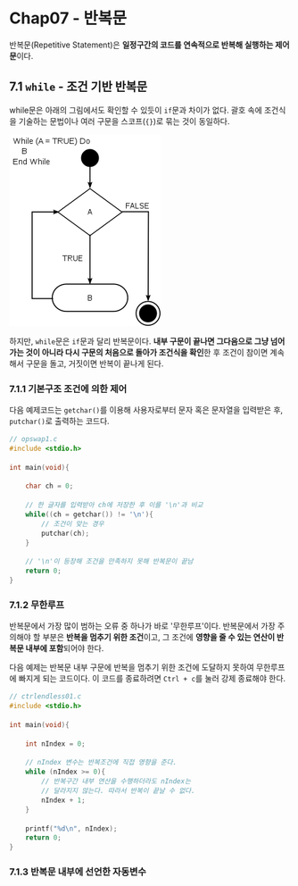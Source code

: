 # Chap07 - 반복문



반복문(Repetitive Statement)은 **일정구간의 코드를 연속적으로 반복해 실행하는 제어문**이다.



## 7.1 `while` - 조건 기반 반복문

while문은 아래의 그림에서도 확인할 수 있듯이 `if`문과 차이가 없다. 괄호 속에 조건식을 기술하는 문법이나 여러 구문을 스코프(`{}`)로 묶는 것이 동일하다. 

![](./images/while-loop.png)



하지만, `while`문은 `if`문과 달리 반복문이다. **내부 구문이 끝나면 그다음으로 그냥 넘어가는 것이 아니라 다시 구문의 처음으로 돌아가 조건식을 확인**한 후 조건이 참이면 계속해서 구문을 돌고, 거짓이면 반복이 끝나게 된다.



### 7.1.1 기본구조 조건에 의한 제어

다음 예제코드는 `getchar()`를 이용해 사용자로부터 문자 혹은 문자열을 입력받은 후, `putchar()`로 출력하는 코드다. 

```c
// opswap1.c
#include <stdio.h>

int main(void){

    char ch = 0;

    // 한 글자를 입력받아 ch에 저장한 후 이를 '\n'과 비교
    while((ch = getchar()) != '\n'){
        // 조건이 맞는 경우
        putchar(ch);
    }

    // '\n'이 등장해 조건을 만족하지 못해 반복문이 끝남
    return 0;
}
```



### 7.1.2 무한루프

반복문에서 가장 많이 범하는 오류 중 하나가 바로 '무한루프'이다. 반복문에서 가장 주의해야 할 부분은 **반복을 멈추기 위한 조건**이고, 그 조건에 **영향을 줄 수 있는 연산이 반복문 내부에 포함**되어야 한다.

다음 예제는 반복문 내부 구문에 반복을 멈추기 위한 조건에 도달하지 못하여 무한루프에 빠지게 되는 코드이다. 이 코드를 종료하려면 `Ctrl + c`를 눌러 강제 종료해야 한다.

```c
// ctrlendless01.c
#include <stdio.h>

int main(void){

    int nIndex = 0;

    // nIndex 변수는 반복조건에 직접 영향을 준다.
    while (nIndex >= 0){
        // 반복구간 내부 연산을 수행하더라도 nIndex는
        // 달라지지 않는다. 따라서 반복이 끝날 수 없다.
        nIndex + 1; 
    }

    printf("%d\n", nIndex);
    return 0;
}
```



### 7.1.3 반복문 내부에 선언한 자동변수

